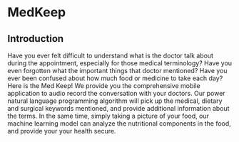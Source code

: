 # MedKeep

## Introduction
Have you ever felt difficult to understand what is the doctor talk about during the appointment, especially for those medical terminology? Have you even forgotten what the important things that doctor mentioned? Have you ever been confused about how much food or medicine to take each day? Here is the Med Keep! We provide you the comprehensive mobile application to audio record the conversation with your doctors. Our power natural language programming algorithm will pick up the medical, dietary and surgical keywords mentioned, and provide additional information about the terms. In the same time, simply taking a picture of your food, our machine learning model can analyze the nutritional components in the food, and provide your your health secure.
